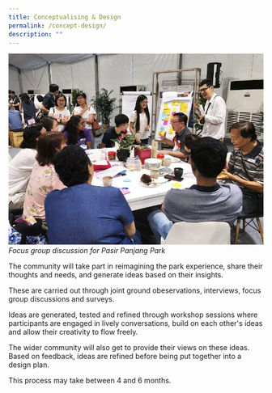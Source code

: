 ```yaml
---
title: Conceptualising & Design
permalink: /concept-design/
description: ""
---
```

![Alt text for image on Isomer site](/images/concept%20and%20design.jpg)
*Focus group discussion for Pasir Panjang Park*

The community will take part in reimagining the park experience, share their thoughts and needs, and generate ideas based on their insights. 

These are carried out through joint ground obeservations, interviews, focus group discussions and surveys.

Ideas are generated, tested and refined through workshop sessions where participants are engaged in lively conversations, build on each other's ideas and allow their creativity to flow freely.

The wider community will also get to provide their views on these ideas. Based on feedback, ideas are refined before being put together into a design plan.

This process may take between 4 and 6 months.